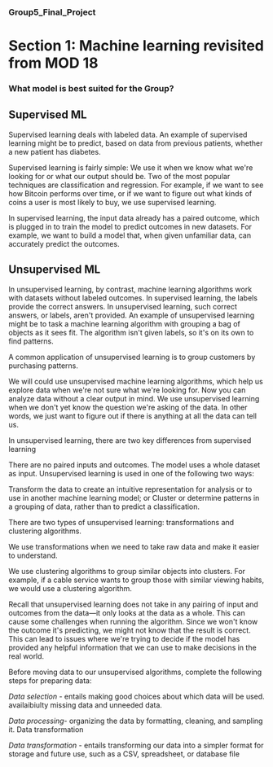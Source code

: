 ### Group5_Final_Project

# Section 1: Machine learning revisited from MOD 18

### What model is best suited for the Group?

## Supervised ML
Supervised learning deals with labeled data. An example of supervised learning might be to predict, based on data from previous patients, whether a new patient has diabetes.

Supervised learning is fairly simple: We use it when we know what we're looking for or what our output should be. Two of the most popular techniques are classification and regression. For example, if we want to see how Bitcoin performs over time, or if we want to figure out what kinds of coins a user is most likely to buy, we use supervised learning. 

In supervised learning, the input data already has a paired outcome, which is plugged in to train the model to predict outcomes in new datasets. For example, we want to build a model that, when given unfamiliar data, can accurately predict the outcomes.

## Unsupervised ML
In unsupervised learning, by contrast, machine learning algorithms work with datasets without labeled outcomes. In supervised learning, the labels provide the correct answers. In unsupervised learning, such correct answers, or labels, aren't provided. An example of unsupervised learning might be to task a machine learning algorithm with grouping a bag of objects as it sees fit. The algorithm isn't given labels, so it's on its own to find patterns.

A common application of unsupervised learning is to group customers by purchasing patterns.

We will could  use unsupervised machine learning algorithms, which help us explore data when we're not sure what we're looking for. Now you can analyze data without a clear output in mind. We use unsupervised learning when we don't yet know the question we're asking of the data. In other words, we just want to figure out if there is anything at all the data can tell us.

In unsupervised learning, there are two key differences from supervised learning

There are no paired inputs and outcomes.
The model uses a whole dataset as input.
Unsupervised learning is used in one of the following two ways:

Transform the data to create an intuitive representation for analysis or to use in another machine learning model; or
Cluster or determine patterns in a grouping of data, rather than to predict a classification.

There are two types of unsupervised learning: transformations and clustering algorithms.

We use transformations when we need to take raw data and make it easier to understand. 

We use clustering algorithms to group similar objects into clusters. For example, if a cable service wants to group those with similar viewing habits, we would use a clustering algorithm.

Recall that unsupervised learning does not take in any pairing of input and outcomes from the data—it only looks at the data as a whole. This can cause some challenges when running the algorithm. Since we won't know the outcome it's predicting, we might not know that the result is correct. This can lead to issues where we're trying to decide if the model has provided any helpful information that we can use to make decisions in the real world.

Before moving data to our unsupervised algorithms, complete the following steps for preparing data:

*Data selection* - entails making good choices about which data will be used. availaibiulty missing data and unneeded data.

*Data processing*- organizing the data by formatting, cleaning, and sampling it. 
Data transformation

*Data transformation* - entails transforming our data into a simpler format for storage and future use, such as a CSV, spreadsheet, or database file
